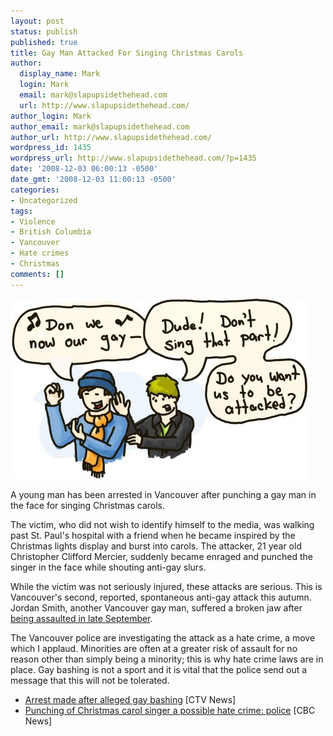 ```yaml
---
layout: post
status: publish
published: true
title: Gay Man Attacked For Singing Christmas Carols
author:
  display_name: Mark
  login: Mark
  email: mark@slapupsidethehead.com
  url: http://www.slapupsidethehead.com/
author_login: Mark
author_email: mark@slapupsidethehead.com
author_url: http://www.slapupsidethehead.com/
wordpress_id: 1435
wordpress_url: http://www.slapupsidethehead.com/?p=1435
date: '2008-12-03 06:00:13 -0500'
date_gmt: '2008-12-03 11:00:13 -0500'
categories:
- Uncategorized
tags:
- Violence
- British Columbia
- Vancouver
- Hate crimes
- Christmas
comments: []
---
```

![](/wp-content/media/2008/12/gay-christmas-carol.jpg "One of our sneakiest gay agenda successes...")

A young man has been arrested in Vancouver after punching a gay man in the face for singing Christmas carols.

The victim, who did not wish to identify himself to the media, was walking past St. Paul's hospital with a friend when he became inspired by the Christmas lights display and burst into carols. The attacker, 21 year old Christopher Clifford Mercier, suddenly became enraged and punched the singer in the face while shouting anti-gay slurs.

While the victim was not seriously injured, these attacks are serious. This is Vancouver's second, reported, spontaneous anti-gay attack this autumn. Jordan Smith, another Vancouver gay man, suffered a broken jaw after [being assaulted in late September](http://www.slapupsidethehead.com/2008/10/hiding-from-homophobia-is-not-an-option/ "And enough is enough.").

The Vancouver police are investigating the attack as a hate crime, a move which I applaud. Minorities are often at a greater risk of assault for no reason other than simply being a minority; this is why hate crime laws are in place. Gay bashing is not a sport and it is vital that the police send out a message that this will not be tolerated.

- [Arrest made after alleged gay bashing](http://www.ctvbc.ctv.ca/servlet/an/local/CTVNews/20081201/BC_gay_bashing_st_pauls_hosp_081201/20081201/?hub=BritishColumbiaHome) [CTV News]
- [Punching of Christmas carol singer a possible hate crime: police](http://www.cbc.ca/canada/british-columbia/story/2008/12/02/bc-carol-singer-charge.html) [CBC News]
